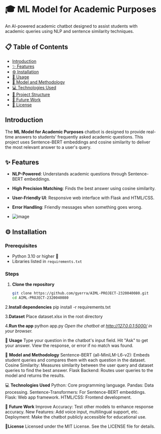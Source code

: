 # 🎓 ML Model for Academic Purposes

An AI-powered academic chatbot designed to assist students with academic queries using NLP and sentence similarity techniques.

## 📋 Table of Contents

- [Introduction](#introduction)
- [✨ Features](#features)
- [⚙️ Installation](#installation)
- [🚀 Usage](#usage)
- [📐 Model and Methodology](#model-and-methodology)
- [💻 Technologies Used](#technologies-used)
- [📁 Project Structure](#project-structure)
- [🔮 Future Work](#future-work)
- [📜 License](#license)

## Introduction

The **ML Model for Academic Purposes** chatbot is designed to provide real-time answers to students’ frequently asked academic questions. This project uses Sentence-BERT embeddings and cosine similarity to deliver the most relevant answer to a user's query.

## ✨ Features

- **NLP-Powered**: Understands academic questions through Sentence-BERT embeddings.
- **High Precision Matching**: Finds the best answer using cosine similarity.
- **User-Friendly UI**: Responsive web interface with Flask and HTML/CSS.
- **Error Handling**: Friendly messages when something goes wrong.

- ![image](https://github.com/user-attachments/assets/b7b962cb-f99b-4400-ba73-7353bbeb3c92)


## ⚙️ Installation

### Prerequisites
- Python 3.10 or higher 🐍
- Libraries listed in `requirements.txt`

### Steps

1. **Clone the repository**
   ```bash
   git clone https://github.com/gyerra/AIML-PROJECT-2320040080.git
   cd AIML-PROJECT-2320040080

2.**Install dependencies**
  pip install -r requirements.txt

3.**Dataset**
Place dataset.xlsx in the root directory

4.**Run the app**
  python app.py
_Open the chatbot at http://127.0.0.1:5000/ in your browser._

🚀 **Usage**
Type your question in the chatbot's input field.
Hit "Ask" to get your answer.
View the response, or error if no match was found.

📐 **Model and Methodology**
Sentence-BERT (all-MiniLM-L6-v2): Embeds student queries and compares them with each question in the dataset.
Cosine Similarity: Measures similarity between the user query and dataset queries to find the best answer.
Flask Backend: Routes user queries to the model and returns the results.

💻 **Technologies Used**
Python: Core programming language.
Pandas: Data processing.
Sentence-Transformers: For Sentence-BERT embeddings.
Flask: Web app framework.
HTML/CSS: Frontend development.

🔮 **Future Work**
Improve Accuracy: Test other models to enhance response accuracy.
New Features: Add voice input, multilingual support, etc.
Deployment: Make the chatbot publicly accessible for educational use.

**📜License**
Licensed under the MIT License. See the LICENSE file for details.

